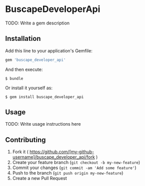 # BuscapeDeveloperApi

TODO: Write a gem description

## Installation

Add this line to your application's Gemfile:

```ruby
gem 'buscape_developer_api'
```

And then execute:

    $ bundle

Or install it yourself as:

    $ gem install buscape_developer_api

## Usage

TODO: Write usage instructions here

## Contributing

1. Fork it ( https://github.com/[my-github-username]/buscape_developer_api/fork )
2. Create your feature branch (`git checkout -b my-new-feature`)
3. Commit your changes (`git commit -am 'Add some feature'`)
4. Push to the branch (`git push origin my-new-feature`)
5. Create a new Pull Request
